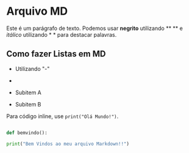 # Arquivo MD

Este é um parágrafo de texto. Podemos usar **negrito** utilizando ** ** e *itálico* utilizando * * para destacar palavras.

## Como fazer Listas em MD

* Utilizando "-"

* 

* Subitem A

* Subitem B

Para código inline, use `print("Olá Mundo!")`.

```python

def bemvindo():

print("Bem Vindos ao meu arquivo Markdown!!")
